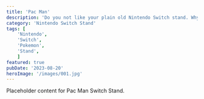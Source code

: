 ```yaml
---
title: 'Pac Man'
description: 'Do you not like your plain old Nintendo Switch stand. Why not jazz it up with our Pokemon decorative stand'
category: 'Nintendo Switch Stand'
tags: [
    'Nintendo', 
    'Switch', 
    'Pokemon', 
    'Stand',
    ]
featured: true
pubDate: '2023-08-20'
heroImage: '/images/001.jpg'
---
```


Placeholder content for Pac Man Switch Stand.